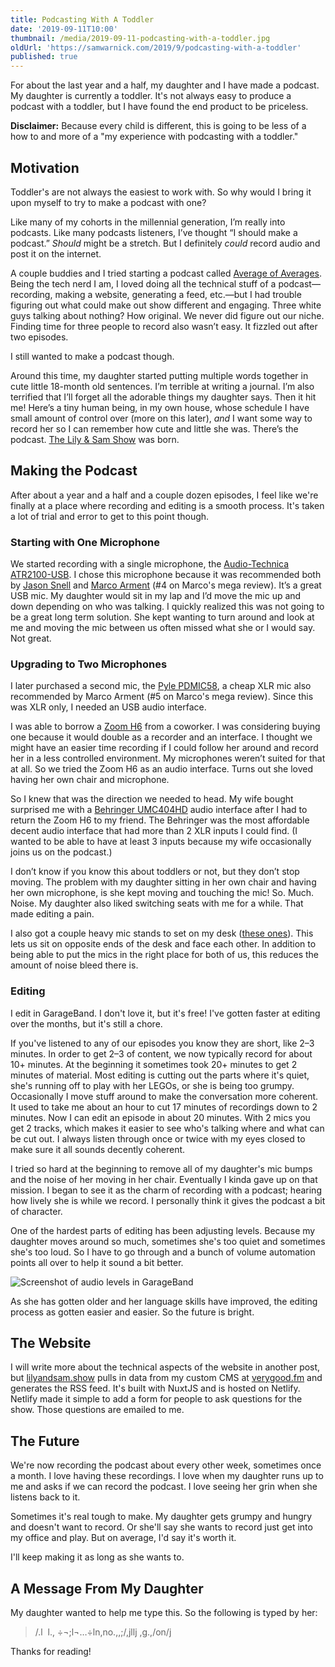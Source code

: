 ```yaml
---
title: Podcasting With A Toddler
date: '2019-09-11T10:00'
thumbnail: /media/2019-09-11-podcasting-with-a-toddler.jpg
oldUrl: 'https://samwarnick.com/2019/9/podcasting-with-a-toddler'
published: true
---
```


For about the last year and a half, my daughter and I have made a podcast. My daughter is currently a toddler. It's not always easy to produce a podcast with a toddler, but I have found the end product to be priceless.

**Disclaimer:** Because every child is different, this is going to be less of a how to and more of a "my experience with podcasting with a toddler."

## Motivation

Toddler's are not always the easiest to work with. So why would I bring it upon myself to try to make a podcast with one?

Like many of my cohorts in the millennial generation, I’m really into podcasts. Like many podcasts listeners, I’ve thought “I should make a podcast.” _Should_ might be a stretch. But I definitely _could_ record audio and post it on the internet.

A couple buddies and I tried starting a podcast called [Average of Averages](https://averageofaverages.com). Being the tech nerd I am, I loved doing all the technical stuff of a podcast—recording, making a website, generating a feed, etc.—but I had trouble figuring out what could make out show different and engaging. Three white guys talking about nothing? How original. We never did figure out our niche. Finding time for three people to record also wasn’t easy. It fizzled out after two episodes.

I still wanted to make a podcast though.

Around this time, my daughter started putting multiple words together in cute little 18-month old sentences. I’m terrible at writing a journal. I’m also terrified that I’ll forget all the adorable things my daughter says. Then it hit me! Here’s a tiny human being, in my own house, whose schedule I have small amount of control over (more on this later), _and_ I want some way to record her so I can remember how cute and little she was. There’s the podcast. [The Lily & Sam Show](https://lilyandsam.show) was born.

## Making the Podcast

After about a year and a half and a couple dozen episodes, I feel like we're finally at a place where recording and editing is a smooth process. It's taken a lot of trial and error to get to this point though.

### Starting with One Microphone

We started recording with a single microphone, the [Audio-Technica ATR2100-USB](https://www.amazon.com/dp/B004QJOZS4/ref=cm_sw_em_r_mt_dp_U_LvyEDb06RZWGX). I chose this microphone because it was recommended both by [Jason Snell](https://sixcolors.com/post/2016/11/a-podcast-studio-for-under-100/) and [Marco Arment](https://marco.org/podcasting-microphones) (#4 on Marco's mega review). It’s a great USB mic. My daughter would sit in my lap and I’d move the mic up and down depending on who was talking. I quickly realized this was not going to be a great long term solution. She kept wanting to turn around and look at me and moving the mic between us often missed what she or I would say. Not great.

### Upgrading to Two Microphones

I later purchased a second mic, the [Pyle PDMIC58](https://www.amazon.com/dp/B003GEBGA0/ref=cm_sw_em_r_mt_dp_U_vAyEDb4D095HJ), a cheap XLR mic also recommended by Marco Arment (#5 on Marco's mega review). Since this was XLR only, I needed an USB audio interface.

I was able to borrow a [Zoom H6](https://www.amazon.com/dp/B003GEBGA0/ref=cm_sw_em_r_mt_dp_U_vAyEDb4D095HJ) from a coworker. I was considering buying one because it would double as a recorder and an interface. I thought we might have an easier time recording if I could follow her around and record her in a less controlled environment. My microphones weren’t suited for that at all. So we tried the Zoom H6 as an audio interface. Turns out she loved having her own chair and microphone.

So I knew that was the direction we needed to head. My wife bought surprised me with a [Behringer UMC404HD](https://www.amazon.com/dp/B00QHURLHM/ref=cm_sw_em_r_mt_dp_U_pCyEDbK0FVNH2) audio interface after I had to return the Zoom H6 to my friend. The Behringer was the most affordable decent audio interface that had more than 2 XLR inputs I could find. (I wanted to be able to have at least 3 inputs because my wife occasionally joins us on the podcast.)

I don’t know if you know this about toddlers or not, but they don’t stop moving. The problem with my daughter sitting in her own chair and having her own microphone, is she kept moving and touching the mic! So. Much. Noise. My daughter also liked switching seats with me for a while. That made editing a pain.

I also got a couple heavy mic stands to set on my desk ([these ones](https://www.amazon.com/dp/B00BPELU68/ref=cm_sw_em_r_mt_dp_U_IbzEDbF9KXAZW)). This lets us sit on opposite ends of the desk and face each other. In addition to being able to put the mics in the right place for both of us, this reduces the amount of noise bleed there is.

### Editing

I edit in GarageBand. I don't love it, but it's free! I've gotten faster at editing over the months, but it's still a chore.

If you've listened to any of our episodes you know they are short, like 2–3 minutes. In order to get 2–3 of content, we now typically record for about 10+ minutes. At the beginning it sometimes took 20+ minutes to get 2 minutes of material. Most editing is cutting out the parts where it's quiet, she's running off to play with her LEGOs, or she is being too grumpy. Occasionally I move stuff around to make the conversation more coherent. It used to take me about an hour to cut 17 minutes of recordings down to 2 minutes. Now I can edit an episode in about 20 minutes. With 2 mics you get 2 tracks, which makes it easier to see who's talking where and what can be cut out. I always listen through once or twice with my eyes closed to make sure it all sounds decently coherent.

I tried so hard at the beginning to remove all of my daughter's mic bumps and the noise of her moving in her chair. Eventually I kinda gave up on that mission. I began to see it as the charm of recording with a podcast; hearing how lively she is while we record. I personally think it gives the podcast a bit of character.

One of the hardest parts of editing has been adjusting levels. Because my daughter moves around so much, sometimes she's too quiet and sometimes she's too loud. So I have to go through and a bunch of volume automation points all over to help it sound a bit better.

![Screenshot of audio levels in GarageBand](https://samwarnick.com/media/2019-09-11-garageband-levels.png)

As she has gotten older and her language skills have improved, the editing process as gotten easier and easier. So the future is bright.

## The Website

I will write more about the technical aspects of the website in another post, but [lilyandsam.show](https://lilyandsam.show) pulls in data from my custom CMS at [verygood.fm](https://verygood.fm) and generates the RSS feed. It's built with NuxtJS and is hosted on Netlify. Netlify made it simple to add a form for people to ask questions for the show. Those questions are emailed to me.

## The Future

We're now recording the podcast about every other week, sometimes once a month. I love having these recordings. I love when my daughter runs up to me and asks if we can record the podcast. I love seeing her grin when she listens back to it.

Sometimes it's real tough to make. My daughter gets grumpy and hungry and doesn't want to record. Or she'll say she wants to record just get into my office and play. But on average, I'd say it's worth it.

I'll keep making it as long as she wants to.

## A Message From My Daughter

My daughter wanted to help me type this. So the following is typed by her:

> /.l  l., ÷¬;l¬…÷ln,no.,,;/,jllj
> ,g.,/on/j

Thanks for reading!
